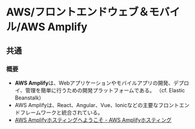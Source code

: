 # AWS/フロントエンドウェブ＆モバイル/AWS Amplify

## 共通

### 概要

- **AWS Amplify**は、Webアプリケーションやモバイルアプリの開発、デプロイ、管理を簡単に行うための開発プラットフォームである。
  （cf. Elastic Beanstalk）
- AWS Amplifyは、React、Angular、Vue、Ionicなどの主要なフロントエンドフレームワークと統合されている。
- [AWS Amplifyホスティングへようこそ - AWS Amplifyホスティング](https://docs.aws.amazon.com/ja_jp/amplify/latest/userguide/welcome.html)
